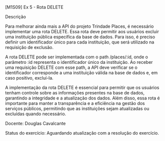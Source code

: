 [M1S09] Ex 5 - Rota DELETE

Descrição

Para melhorar ainda mais a API do projeto Trindade Places, é necessário implementar uma rota DELETE. Essa rota deve permitir aos usuários excluir uma instituição pública específica da base de dados. Para isso, é preciso definir um identificador único para cada instituição, que será utilizado na requisição de exclusão.

A rota DELETE pode ser implementada com o path /places/:id, onde o parâmetro :id representa o identificador único da instituição. Ao receber uma requisição DELETE com esse path, a API deve verificar se o identificador corresponde a uma instituição válida na base de dados e, em caso positivo, excluí-la.

A implementação da rota DELETE é essencial para permitir que os usuários tenham controle sobre as informações presentes na base de dados, garantindo a integridade e a atualização dos dados. Além disso, essa rota é importante para manter a transparência e a eficiência na gestão dos serviços públicos, permitindo que as instituições sejam atualizadas ou excluídas quando necessário.

Docente: Douglas Cavalcante

Status do exercício: Aguardando atualização com a resolução do exercício.